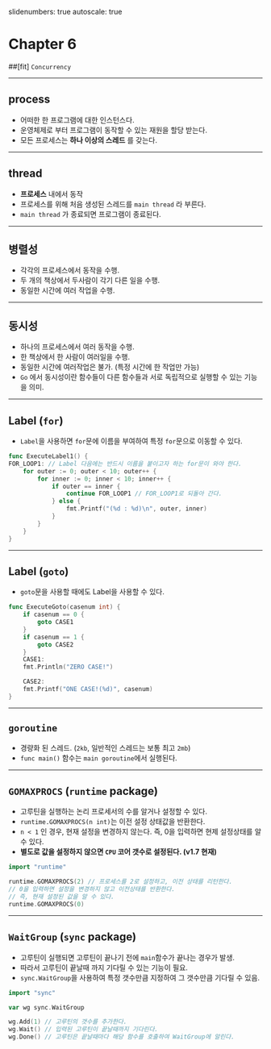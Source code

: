 slidenumbers: true
autoscale: true

# Chapter 6

##[fit] `Concurrency`

---

## process
- 어떠한 한 프로그램에 대한 인스턴스다.
- 운영체제로 부터 프로그램이 동작할 수 있는 재원을 할당 받는다.
- 모든 프로세스는 **하나 이상의 스레드** 를 갖는다.

---

## thread
- **프로세스** 내에서 동작
- 프로세스를 위해 처음 생성된 스레드를 `main thread` 라 부른다.
- `main thread` 가 종료되면 프로그램이 종료된다.

---

## 병렬성
- 각각의 프로세스에서 동작을 수행.
- 두 개의 책상에서 두사람이 각기 다른 일을 수행.
- 동일한 시간에 여러 작업을 수행.

---

## 동시성
- 하나의 프로세스에서 여러 동작을 수행.
- 한 책상에서 한 사람이 여러일을 수행.
- 동일한 시간에 여러작업은 불가. (특정 시간에 한 작업만 가능)
- `Go` 에서 동시성이란 함수들이 다른 함수들과 서로 독립적으로 실행할 수 있는 기능을 의미.

---

## Label (`for`)

- `Label`을 사용하면 `for`문에 이름을 부여하여 특정 `for`문으로 이동할 수 있다.

```go
func ExecuteLabel1() {
FOR_LOOP1: // Label 다음에는 반드시 이름을 붙이고자 하는 for문이 와야 한다.
	for outer := 0; outer < 10; outer++ {
		for inner := 0; inner < 10; inner++ {
			if outer == inner {
				continue FOR_LOOP1 // FOR_LOOP1로 되돌아 간다.
			} else {
				fmt.Printf("(%d : %d)\n", outer, inner)
			}
		}
	}
}
```

---

## Label (`goto`)

- `goto`문을 사용할 때에도 Label을 사용할 수 있다.

```go
func ExecuteGoto(casenum int) {
	if casenum == 0 {
		goto CASE1
	}
	if casenum == 1 {
		goto CASE2
	}
	CASE1:
	fmt.Println("ZERO CASE!")

	CASE2:
	fmt.Printf("ONE CASE!(%d)", casenum)
}
```

---

## `goroutine`

- 경량화 된 스레드. (`2kb`, 일반적인 스레드는 보통 최고 `2mb`)
- `func main()` 함수는 `main goroutine`에서 실행된다.

---

## `GOMAXPROCS` (`runtime` package)

- 고루틴을 실행하는 논리 프로세서의 수를 알거나 설정할 수 있다.
- `runtime.GOMAXPROCS(n int)`는 이전 설정 상태값을 반환한다.
- `n < 1` 인 경우, 현재 설정을 변경하지 않는다. 즉, 0을 입력하면 현제 설정상태를 알 수 있다.
- **별도로 값을 설정하지 않으면 `CPU` 코어 갯수로 설정된다. (v1.7 현재)**

```go
import "runtime"

runtime.GOMAXPROCS(2) // 프로세스를 2로 설정하고, 이전 상태를 리턴한다.
// 0을 입력하면 설정을 변경하지 않고 이전상태를 반환한다.
// 즉, 현재 설정된 값을 알 수 있다.
runtime.GOMAXPROCS(0)
```

---

## `WaitGroup` (`sync` package)

- 고루틴이 실행되면 고루틴이 끝나기 전에 `main`함수가 끝나는 경우가 발생.
- 따라서 고루틴이 끝날때 까지 기다릴 수 있는 기능이 필요.
- `sync.WaitGroup`을 사용하여 특정 갯수만큼 지정하여 그 갯수만큼 기다릴 수 있음.

```go
import "sync"

var wg sync.WaitGroup

wg.Add(1) // 고루틴의 갯수를 추가한다.
wg.Wait() // 입력된 고루틴이 끝날때까지 기다린다.
wg.Done() // 고루틴은 끝날때마다 해당 함수를 호출하여 WaitGroup에 알린다.

```
